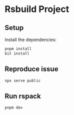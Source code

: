 # Rsbuild Project

## Setup

Install the dependencies:

```bash
pnpm install
bit install
```

## Reproduce issue
```bash
npx serve public
```

## Run rspack
```
pnpm dev
```
